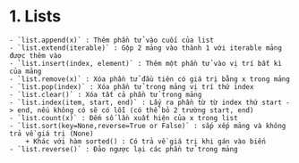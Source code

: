 # 1. Lists
    - `list.append(x)` : Thêm phần tử vào cuối của list
    - `list.extend(iterable)` : Gộp 2 mảng vào thành 1 với iterable mảng được thêm vào
    - `list.insert(index, element)` : Thêm một phần tử vào vị trí bất kì của mảng
    - `list.remove(x)` : Xóa phần tử đầu tiên có giá trị bằng x trong mảng
    - `list.pop(index)` : Xóa phần tử trong mảng vị trí thứ index
    - `list.clear()` : Xóa tất cả phần tử trong mảng
    - `list.index(item, start, end)` : Lấy ra phần từ từ index thứ start -> end, nếu không có sẽ có lỗi (có thể bỏ 2 trường start, end)
    - `list.count(x)` : Đếm số lần xuất hiện của x trong list
    - `list.sort(key=None,reverse=True or False)` : sắp xếp mảng và không trả về giá trị (None)
        + Khác với hàm sorted() : Có trả về giá trị khi gán vào biến
    - `list.reverse()` : Đảo ngược lại các phần tử trong mảng